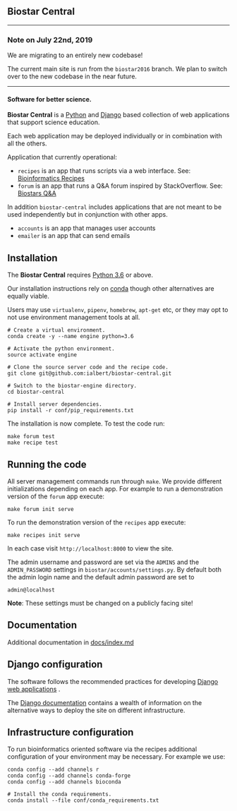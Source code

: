 ## Biostar Central


---

### Note on July 22nd, 2019

We are migrating to an entirely new codebase!

The current main site is run from the `biostar2016` branch. We plan to switch over to the new codebase in the near future.

---

#### Software for better science.

**Biostar Central** is a [Python][python] and [Django][django] based collection of web applications that support science education.

Each web application may be deployed individually or in combination with all the others.

Application that currently operational:

- `recipes` is an app that runs scripts via a web interface. See: [Bioinformatics Recipes][recipes]
- `forum` is an app that runs a Q&A forum inspired by StackOverflow. See: [Biostars Q&A][biostars]

In addition `biostar-central` includes applications that are not meant to be used independently but in conjunction with other apps.

- `accounts` is an app that manages user accounts
- `emailer` is an app that can send emails


[python]: https://www.python.org/
[django]: https://www.djangoproject.com/
[biostars]: https://www.biostars.org
[recipes]: https://www.bioinformatics.recipes
[handbook]: https://www.biostarhandbook.com
[conda]: https://conda.io/docs/

## Installation

The **Biostar Central**  requires [Python 3.6][python] or above.

Our installation instructions rely on [conda][conda] though other alternatives are equally viable.

Users may use `virtualenv`, `pipenv`, `homebrew`, `apt-get` etc, or they may opt to not use environment management tools at all.

    # Create a virtual environment.
    conda create -y --name engine python=3.6
    
    # Activate the python environment.
    source activate engine

    # Clone the source server code and the recipe code.
    git clone git@github.com:ialbert/biostar-central.git

    # Switch to the biostar-engine directory.
    cd biostar-central

    # Install server dependencies.
    pip install -r conf/pip_requirements.txt

The installation is now complete. To test the code run:

    make forum test
    make recipe test

## Running the code

All server management commands run through `make`. We provide different initializations depending on each app. For example to run a demonstration version of the `forum` app execute:

    make forum init serve

To run the demonstration version of the `recipes` app execute:

    make recipes init serve

In each case visit `http://localhost:8000` to view the site.

The admin username and password are set via the `ADMINS` and the `ADMIN_PASSWORD` settings in `biostar/accounts/settings.py`. By default both the admin login name and the default admin password are set to

    admin@localhost

**Note**: These settings must be changed on a publicly facing site!

## Documentation

Additional documentation in [docs/index.md](docs/index.md)

## Django configuration

The software follows the recommended practices for developing [Django web applications][django] .

The [Django documentation][django] contains a wealth of information on the alternative ways to deploy the site on different infrastructure.


##  Infrastructure configuration

To run bioinformatics oriented software via the recipes additional configuration of your environment may be necessary. For example we use:

    conda config --add channels r
    conda config --add channels conda-forge
    conda config --add channels bioconda

    # Install the conda requirements.
    conda install --file conf/conda_requirements.txt


